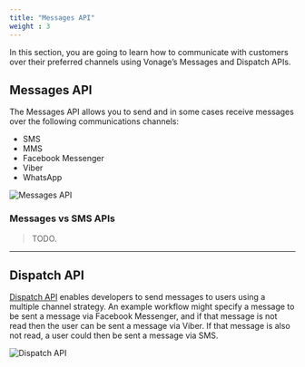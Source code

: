 ```yaml
---
title: "Messages API"
weight : 3
---
```


In this section, you are going to learn how to communicate with customers over their preferred channels using Vonage’s Messages and Dispatch APIs.

## Messages API

The Messages API allows you to send and in some cases receive messages over the following communications channels:

- SMS
- MMS
- Facebook Messenger
- Viber
- WhatsApp

![Messages API](/messages/messages-overview.png)

### Messages vs SMS APIs

> TODO.

---

## Dispatch API

[Dispatch API](https://developer.vonage.com/dispatch/overview) enables developers to send messages to users using a multiple channel strategy. An example workflow might specify a message to be sent a message via Facebook Messenger, and if that message is not read then the user can be sent a message via Viber. If that message is also not read, a user could then be sent a message via SMS.

![Dispatch API](/messages/dispatch-overview.png)
